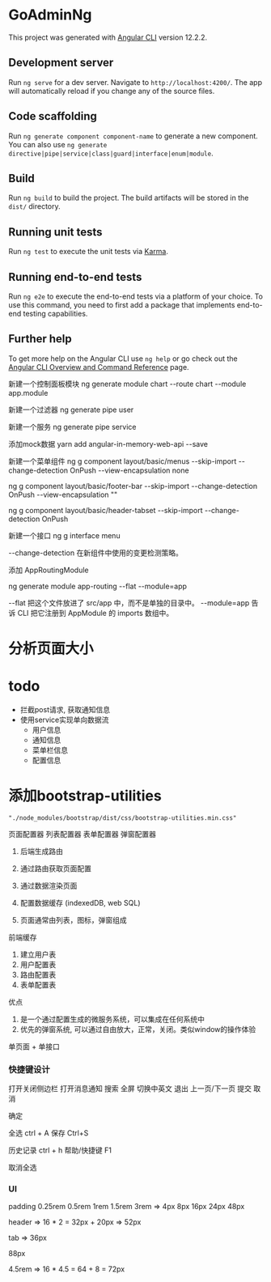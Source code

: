 # GoAdminNg

This project was generated with [Angular CLI](https://github.com/angular/angular-cli) version 12.2.2.

## Development server

Run `ng serve` for a dev server. Navigate to `http://localhost:4200/`. The app will automatically reload if you change any of the source files.

## Code scaffolding

Run `ng generate component component-name` to generate a new component. You can also use `ng generate directive|pipe|service|class|guard|interface|enum|module`.

## Build

Run `ng build` to build the project. The build artifacts will be stored in the `dist/` directory.

## Running unit tests

Run `ng test` to execute the unit tests via [Karma](https://karma-runner.github.io).

## Running end-to-end tests

Run `ng e2e` to execute the end-to-end tests via a platform of your choice. To use this command, you need to first add a package that implements end-to-end testing capabilities.

## Further help

To get more help on the Angular CLI use `ng help` or go check out the [Angular CLI Overview and Command Reference](https://angular.io/cli) page.

新建一个控制面板模块
ng generate module chart --route chart --module app.module

新建一个过滤器
ng generate pipe user

新建一个服务
ng generate pipe service

添加mock数据
yarn add angular-in-memory-web-api --save

新建一个菜单组件
ng g component layout/basic/menus --skip-import --change-detection OnPush --view-encapsulation none

ng g component layout/basic/footer-bar --skip-import --change-detection OnPush --view-encapsulation ""

ng g component layout/basic/header-tabset --skip-import --change-detection OnPush


新建一个接口
ng g interface menu

--change-detection 在新组件中使用的变更检测策略。

添加 AppRoutingModule

ng generate module app-routing --flat --module=app 

--flat 把这个文件放进了 src/app 中，而不是单独的目录中。
--module=app 告诉 CLI 把它注册到 AppModule 的 imports 数组中。


# 分析页面大小

# todo

- 拦截post请求, 获取通知信息
- 使用service实现单向数据流
    - 用户信息
    - 通知信息
    - 菜单栏信息
    - 配置信息

# 添加bootstrap-utilities
    "./node_modules/bootstrap/dist/css/bootstrap-utilities.min.css"



页面配置器
列表配置器
表单配置器
弹窗配置器

1. 后端生成路由
2. 通过路由获取页面配置
3. 通过数据渲染页面
4. 配置数据缓存 (indexedDB, web SQL)

5. 页面通常由列表，图标，弹窗组成

前端缓存

1. 建立用户表
2. 用户配置表
3. 路由配置表
4. 表单配置表

优点

1. 是一个通过配置生成的微服务系统，可以集成在任何系统中
2. 优先的弹窗系统, 可以通过自由放大，正常，关闭。类似window的操作体验



单页面 + 单接口

### 快捷键设计

打开关闭侧边栏
打开消息通知
搜索
全屏
切换中英文
退出
上一页/下一页
提交
取消

确定

全选 ctrl + A 
保存 Ctrl+S

历史记录 ctrl + h 
帮助/快捷键 F1


取消全选 

### UI

padding 0.25rem 0.5rem 1rem 1.5rem 3rem => 4px 8px 16px 24px 48px

header => 16 * 2 = 32px + 20px  => 52px  

tab => 36px

88px

4.5rem => 16 * 4.5 = 64 + 8 = 72px





